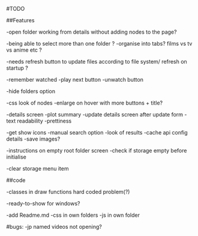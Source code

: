 #TODO

##Features


-open folder working from details without adding nodes to the page?

-being able to select more than one folder ?
  -organise into tabs? films vs tv vs anime etc ? 

-needs refresh button to update files according to file system/ refresh on startup ?

-remember watched
  -play next button
  -unwatch button

-hide folders option

-css look of nodes
  -enlarge on hover with more buttons + title?

-details screen
  -plot summary
  -update details screen after update form
  -text readability
  -prettiness

-get show icons
 -manual search option
  -look of results
  -cache api config details
  -save images?



-instructions on empty root folder screen
-check if storage empty before initialise

-clear storage menu item


##code

-classes in draw functions hard coded problem(?)

-ready-to-show for windows?

-add Readme.md
-css in own folders
-js in own folder


#bugs:
-jp named videos not opening?

